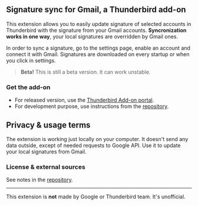 ## Signature sync for Gmail, a Thunderbird add-on

This extension allows you to easily update signature of selected accounts
in Thunderbird with the signature from your Gmail accounts.
**Syncronization works in one way**, your local signatures are overridden by Gmail ones.

In order to sync a signature, go to the settings page, enable an account and
connect it with Gmail. Signatures are downloaded on every startup or when you
click in settings.

> **Beta!** This is still a beta version. It can work unstable.

### Get the add-on

* For released version, use the [Thunderbird Add-on portal](https://addons.thunderbird.net/en-US/thunderbird/addon/signature-sync-for-gmail/).
* For development purpose, use instructions from the [repository](https://github.com/kam193/thbrd-signature).

## Privacy & usage terms

The extension is working just locally on your computer. It doesn't send any data
outside, except of needed requests to Google API. Use it to update your local
signatures from Gmail.

### License & external sources

See notes in the [repository](https://github.com/kam193/thbrd-signature).

----

This extension is **not** made by Google or Thunderbird team. It's unofficial.